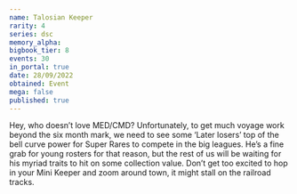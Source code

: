 ```yaml
---
name: Talosian Keeper
rarity: 4
series: dsc
memory_alpha:
bigbook_tier: 8
events: 30
in_portal: true
date: 28/09/2022
obtained: Event
mega: false
published: true
---
```


Hey, who doesn’t love MED/CMD? Unfortunately, to get much voyage work beyond the six month mark, we need to see some ‘Later losers’ top of the bell curve power for Super Rares to compete in the big leagues. He’s a fine grab for young rosters for that reason, but the rest of us will be waiting for his myriad traits to hit on some collection value. Don’t get too excited to hop in your Mini Keeper and zoom around town, it might stall on the railroad tracks.
